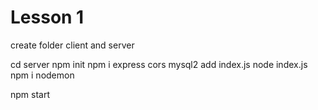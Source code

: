 # Lesson 1

create folder client and server

cd server
npm init
npm i express cors mysql2
add index.js
node index.js
npm i nodemon

npm start
